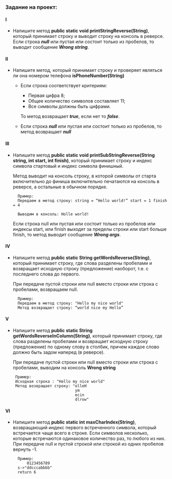 ### Задание на проект:

#### I
* Напишите метод **public static void printStringReverse(String)**, который принимает строку и выводит строку на консоль в реверсе. Если строка **_null_** или пустая или состоит только из пробелов, то выводит сообщение _**Wrong string**_.

#### II
* Напишите метод, который принимает строку и проверяет являться ли она номером телефона **isPhoneNumber(String)**
    - Если строка соответствует критериям:
        - Первая цифра 8;
        - Общее количество символов составляет 11;
        - Все символы должны быть цифрами.

      То метод возвращает **_true_**, если нет то **_false_**.
    - Если строка _**null**_ или пустая или состоит только из пробелов, то метод возвращает **_null_**

#### III
* Напишите метод **public static void printSubStringReverse(String string, int start, int finish)**, который принимает строку и индекс символа стартовый и индекс символа финишный.

  Метод выводит на консоль строку, в которой символы от старта включительно до финиша включительно печатаются на консоль в реверсе, а остальные в обычном порядке.
  ```
    Пример: 
    Передаем в метод строку: string = “Hello world!” start = 1 finish = 4
    
    Выводим в консоль: Holle world!
  ```
  Если строка null или пустая или состоит только из пробелов или индексы start, или finish выходят за пределы строки или start больше finish, то метод выводит сообщение **_Wrong args_**.

#### IV
* Напишите метод **public static String getWordsReverse(String)**, который принимает строку, где слова разделены пробелами и возвращает исходную строку (предложение) наоборот, т.е. с последнего слова до первого.

  При передаче пустой строки или null вместо строки или строка с пробелами, возвращаем null.

  ```
    Пример: 
    Передаем в метод строку: "Hello my nice world"
    Метод возвращает строку: “world nice my Hello”
  ```

#### V
* Напишите метод **public static String getWordsReverseInColumn(String)**, который принимает строку, где слова разделены пробелами и возвращает исходную строку (предложение) по одному слову в столбик, причем каждое слово должно быть задом наперед (в реверсе).

  При передаче пустой строки или null вместо строки или строка с пробелами, выводим на консоль **Wrong string**

   ```
    Пример: 
    Исходная строка : "Hello my nice world"
    Метод возвращает строку: "olleH 
                              ym 
                              ecin 
                              dlrow"
  ```

#### VI
* Напишите метод **public static int maxCharIndex(String)**, возвращающий индекс первого встреченного символа, который встречается чаще всего в строке. Если символов несколько, которые встречаются одинаковое количество раз, то любого из них.
  При передаче null и пустой строкой или строкой из одних пробелов вернуть -1.

  ```
    Пример:
        0123456789
    s->"ddcccabbbb"
    return 6
  ```
  
